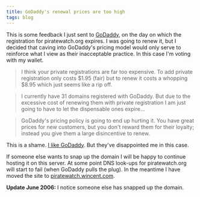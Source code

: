 ```yaml
---
title: GoDaddy's renewal prices are too high
tags: blog
---
```


This is some feedback I just sent to [GoDaddy](http://www.godaddy.com/), on the day on which the registration for piratewatch.org expires. I was going to renew it, but I decided that caving into GoDaddy's pricing model would only serve to reinforce what I view as their inacceptable practice. In this case I'm voting with my wallet.

> I think your private registrations are far too expensive. To add private registration only costs $1.95 (fair) but to renew it costs a whopping $8.95 which just seems like a rip off.

> I currently have 31 domains registered with GoDaddy. But due to the excessive cost of renewing them with private registration I am just going to have to let the dispensable ones expire...

> GoDaddy's pricing policy is going to end up hurting it. You have great prices for new customers, but you don't reward them for their loyalty; instead you give them a large disincentive to renew.

This is a shame. [I like GoDaddy](http://www.wincent.com/a/about/wincent/weblog/archives/2005/05/godaddy_vs_netw.php). But they've disappointed me in this case.

If someone else wants to snap up the domain I will be happy to continue hosting it on this server. At some point DNS look-ups for piratewatch.org will start to fail (when GoDaddy pulls the plug). In the meantime I have moved the site to [piratewatch.wincent.com](http://piratewatch.wincent.com/).

**Update June 2006:** I notice someone else has snapped up the domain.
